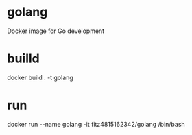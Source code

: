 # golang
Docker image for Go development

# builld 
docker build . -t golang

# run 
docker run --name golang -it fitz4815162342/golang /bin/bash

